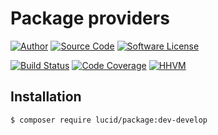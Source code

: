 # Package providers

[![Author](http://img.shields.io/badge/author-iwyg-blue.svg?style=flat-square)](https://github.com/iwyg)
[![Source Code](http://img.shields.io/badge/source-lucid/signal-blue.svg?style=flat-square)](https://github.com/lucidphp/package/tree/develop)
[![Software License](https://img.shields.io/badge/license-MIT-brightgreen.svg?style=flat-square)](https://github.com/lucidphp/package/blob/develop/LICENSE.md)

[![Build Status](https://img.shields.io/travis/lucidphp/package/develop.svg?style=flat-square)](https://travis-ci.org/lucidphp/package)
[![Code Coverage](https://img.shields.io/coveralls/lucidphp/package/develop.svg?style=flat-square)](https://coveralls.io/r/lucidphp/package)
[![HHVM](https://img.shields.io/hhvm/lucid/package/dev-develop.svg?style=flat-square)](http://hhvm.h4cc.de/package/lucid/package)	

## Installation

```bash
$ composer require lucid/package:dev-develop
```
